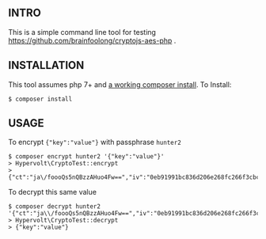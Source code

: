 ## INTRO

This is a simple command line tool for testing https://github.com/brainfoolong/cryptojs-aes-php .

## INSTALLATION

This tool assumes php 7+ and [a working composer install](https://getcomposer.org/). To Install:

```
$ composer install
```

## USAGE

To encrypt `{"key":"value"}` with passphrase `hunter2`

```
$ composer encrypt hunter2 '{"key":"value"}'
> Hypervolt\CryptoTest::encrypt
> {"ct":"ja\/foooQs5nQBzzAHuo4Fw==","iv":"0eb91991bc836d206e268fc266f3cbc9","s":"6394860e66f57098"}
```

To decrypt this same value

```
$ composer decrypt hunter2 '{"ct":"ja\\/foooQs5nQBzzAHuo4Fw==","iv":"0eb91991bc836d206e268fc266f3cbc9","s":"6394860e66f57098"}'
> Hypervolt\CryptoTest::decrypt
> {"key":"value"}
```

